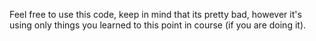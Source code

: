 Feel free to use this code, keep in mind that its pretty bad, however it's using only things you learned to this point in course (if you are doing it).
